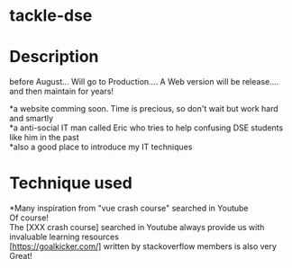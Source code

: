 # tackle-dse

# Description
before August... Will go to Production.... 
A Web version will be release....
and then maintain for years!

*a website comming soon. Time is precious, so don't wait but work hard and smartly  
*a anti-social IT man called Eric who tries to help confusing DSE students like him in the past  
*also a good place to introduce my IT techniques
 
 # Technique used
 
*Many inspiration from "vue crash course" searched in Youtube  
Of course!  
The [XXX crash course] searched in Youtube always provide us with invaluable learning resources  
[https://goalkicker.com/] written by stackoverflow members is also very Great!

